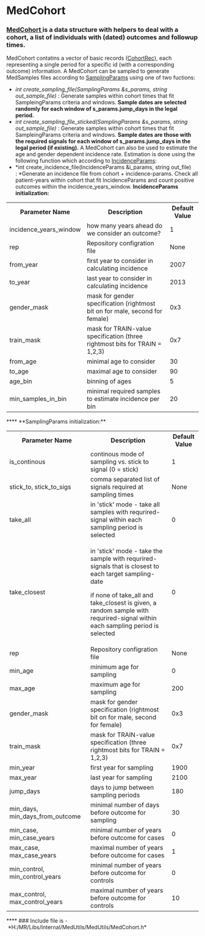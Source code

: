 # MedCohort
### [MedCohort ](http://node-04/Libs/html/classMedCohort)is a data structure with helpers to deal with a cohort, a list of individuals with (dated) outcomes and followup times.
MedCohort contatins a vector of basic records ([CohortRec](http://node-04/Libs/html/structCohortRec)), each representing a single period for a specific id (with a corresponding outcome) information.
A MedCohort can be sampled to generate MedSamples files according to [SamplingParams](http://node-04/Libs/html/structSamplingParams) using one of two fuctions:
- *int create_sampling_file(SamplingParams &s_params, string out_sample_file)* : Generate samples within cohort times that fit SampleingParams criteria and windows. **Sample dates are selected randomly for each window of s_params.jump_days in the legal period.** 
- *int create_sampling_file_sticked(SamplingParams &s_params, string out_sample_file)* : Generate samples within cohort times that fit SampleingParams criteria and windows. **Sample dates are those with the required signals for each window of s_params.jump_days in the legal period (if existing).**
A MedCohort can also be used to estimate the age and gender dependent incidence rate. Estimation is done using the following function which according to [IncidenceParams](http://node-04/Libs/html/structIncidenceParams):
- *int create_incidence_file(IncidenceParams &i_params, string out_file) : *Generate an incidence file from cohort + incidence-params. Check all patient-years within cohort that fit IncidenceParams and count positive outcomes within the incidence_years_window.
**IncidenceParams initialization:**
<table><tbody>
<tr>
<th>Parameter Name</th>
<th>Description</th>
<th>Default Value</th>
</tr>
<tr>
<td><span>incidence_years_window</span></td>
<td>how many years ahead do we consider an outcome?</td>
<td>1</td>
</tr>
<tr>
<td>rep</td>
<td>Repository configration file</td>
<td>None</td>
</tr>
<tr>
<td>from_year</td>
<td>first year to consider in calculating incidence</td>
<td>2007</td>
</tr>
<tr>
<td>to_year</td>
<td>last year to consider in calculating incidence</td>
<td>2013</td>
</tr>
<tr>
<td>gender_mask</td>
<td>mask for gender specification (rightmost bit on for male, second for female)</td>
<td>0x3</td>
</tr>
<tr>
<td>train_mask</td>
<td>mask for TRAIN-value specification (three rightmost bits for TRAIN = 1,2,3)</td>
<td>0x7</td>
</tr>
<tr>
<td>from_age</td>
<td>minimal age to consider</td>
<td>30</td>
</tr>
<tr>
<td>to_age</td>
<td>maximal age to consider</td>
<td>90</td>
</tr>
<tr>
<td><span>age_bin</span></td>
<td>binning of ages</td>
<td>5</td>
</tr>
<tr>
<td><span>min_samples_in_bin</span></td>
<td>minimal required samples to estimate incidence per bin</td>
<td>20</td>
</tr>
</tbody></table>
****
**SamplingParams initialization:**
<table><tbody>
<tr>
<th><span>Parameter Name</span></th>
<th><span>Description</span></th>
<th>Default Value</th>
</tr>
<tr>
<td>is_continous</td>
<td>continous mode of sampling vs. stick to signal (0 = stick)</td>
<td>1</td>
</tr>
<tr>
<td><span>stick_to, stick_to_sigs </span></td>
<td>comma separated list of signals required at sampling times</td>
<td>None</td>
</tr>
<tr>
<td>take_all</td>
<td><span>in 'stick' mode - </span>take all samples with requrired-signal within each sampling period is selected</td>
<td>0</td>
</tr>
<tr>
<td>take_closest</td>
<td><p>in 'stick' mode - take the sample with requrired-signals that is closest to each target sampling-date</p><p>if none of take_all and take_closest is given, a random sample with requrired-signal within each sampling period is selected</p></td>
<td>0</td>
</tr>
<tr>
<td><span>rep</span></td>
<td>Repository configration file</td>
<td>None</td>
</tr>
<tr>
<td>min_age</td>
<td>minimum age for sampling</td>
<td>0</td>
</tr>
<tr>
<td>max_age</td>
<td>maximum age for sampling</td>
<td>200</td>
</tr>
<tr>
<td>gender_mask</td>
<td>mask for gender specification (rightmost bit on for male, second for female)</td>
<td>0x3</td>
</tr>
<tr>
<td>train_mask</td>
<td>mask for TRAIN-value specification (three rightmost bits for TRAIN = 1,2,3)</td>
<td>0x7</td>
</tr>
<tr>
<td>min_year</td>
<td>first year for sampling</td>
<td>1900</td>
</tr>
<tr>
<td>max_year</td>
<td>last year for sampling</td>
<td>2100</td>
</tr>
<tr>
<td>jump_days</td>
<td>days to jump between sampling periods</td>
<td>180</td>
</tr>
<tr>
<td>min_days, min_days_from_outcome</td>
<td>minimal number of days before outcome for sampling</td>
<td>30</td>
</tr>
<tr>
<td>min_case, min_case_years</td>
<td>minimal number of years before outcome for cases</td>
<td>0</td>
</tr>
<tr>
<td>max_case, max_case_years</td>
<td>maximal number of years before outcome for cases</td>
<td>1</td>
</tr>
<tr>
<td>min_control, min_control_years</td>
<td>minimal number of years before outcome for controls</td>
<td>0</td>
</tr>
<tr>
<td>max_control, max_control_years</td>
<td>maximal number of years before outcome for controls</td>
<td>10</td>
</tr>
</tbody></table>
****
### Include file is - *H:/MR/Libs/Internal/MedUtils/MedUtils/MedCohort.h*
 
 
